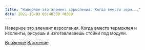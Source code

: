 ```yaml
---
title: "Наверное это элемент взросления. Когда вместо терм..."
date: 2021-10-03 05:48:00 +0300
---
```


Наверное это элемент взросления. Когда вместо термоклея и изоленты, рисуешь и изготавливаешь стойки под модули.


[Вложение](/assets/vk_photos/2/aM1CbRQ9tsY.jpg)
[Вложение](/assets/vk_photos/2/fwexWmMA_4c.jpg)
